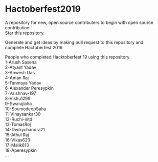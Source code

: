 # Hactoberfest2019
A repository for new, open source contributers to begin with open source contribution. <br />
Star this repository.

Generate and get ideas by making pull request to this repository and complete Hactoberfest 2019. <br />

People who completed Hacktoberfest'19 using this repository. <br />
1-Arush Saxena <br />
2-Atyant Yadav <br />
3-Anwesh Das <br />
4-Aman Raj <br />
5-Tanmaya Yadav <br />
6-Alexander Peresypkin <br />
7-Vaishnav-197 <br />
8-Vishu1299 <br />
9-Swarajlaha <br />
10-SoumodeepSaha <br />
11-Vinaysankar30 <br />
12-Ruchi-nitd <br />
13-TomasRoj <br />
14-Dwikychandra21 <br />
15-Athul Raj <br />
16-Vikas623 <br />
17-Malik813 <br />
18-Aperesypkin <br />
...
